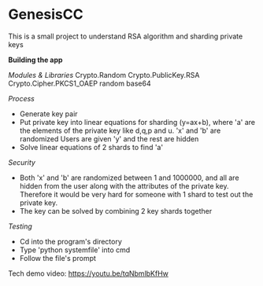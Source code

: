 # GenesisCC
This is a small project to understand RSA algorithm and sharding private keys 

**Building the app**

*Modules & Libraries*
Crypto.Random 
Crypto.PublicKey.RSA
Crypto.Cipher.PKCS1_OAEP
random
base64

*Process* 
- Generate key pair 
- Put private key into linear equations for sharding (y=ax+b), where 'a' are the elements of the private key like d,q,p and u. 'x' and 'b' are randomized
Users are given 'y' and the rest are hidden 
- Solve linear equations of 2 shards to find 'a'

*Security* 
- Both 'x' and 'b' are randomized between 1 and 1000000, and all are hidden from the user along with the attributes of the private key. Therefore it would be very hard for someone with 1 shard to test out the private key.
- The key can be solved by combining 2 key shards together

*Testing*
- Cd into the program's directory 
- Type 'python systemfile' into cmd
- Follow the file's prompt 

Tech demo video: 
https://youtu.be/tqNbmlbKfHw

